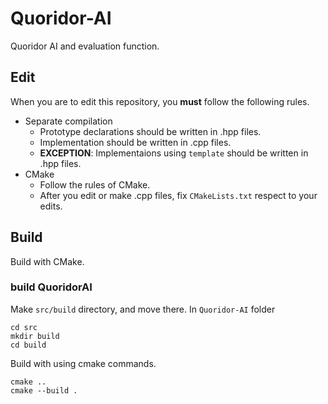 # Quoridor-AI

Quoridor AI and evaluation function.

## Edit

When you are to edit this repository, you **must** follow the following rules.

- Separate compilation
  - Prototype declarations should be written in .hpp files.
  - Implementation should be written in .cpp files.
  - **EXCEPTION**: Implementaions using `template` should be written in .hpp files.
- CMake
  - Follow the rules of CMake.
  - After you edit or make .cpp files, fix `CMakeLists.txt` respect to your edits.

## Build

Build with CMake.

### build QuoridorAI

Make `src/build` directory, and move there. In `Quoridor-AI` folder

```
cd src
mkdir build
cd build
```

Build with using cmake commands.

```
cmake ..
cmake --build .
```
